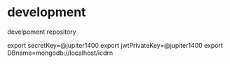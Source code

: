 # development
develpoment repository


export secretKey=@jupiter1400
export jwtPrivateKey=@jupiter1400
export DBname=mongodb://localhost/icdrn
